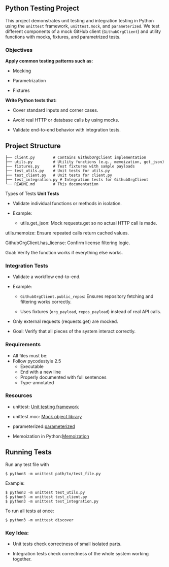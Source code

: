 ## Python Testing Project
This project demonstrates unit testing and integration testing in Python using the `unittest` framework, `unittest.mock`, and `parameterized`.
We test different components of a mock GitHub client (`GithubOrgClient`) and utility functions with mocks, fixtures, and parametrized tests.

### Objectives

**Apply common testing patterns such as:**

- Mocking

- Parametrization

- Fixtures

**Write Python tests that:**

- Cover standard inputs and corner cases.

- Avoid real HTTP or database calls by using mocks.

- Validate end-to-end behavior with integration tests.

## Project Structure

```
├── client.py        # Contains GithubOrgClient implementation
├── utils.py         # Utility functions (e.g., memoization, get_json)
├── fixtures.py      # Test fixtures with sample payloads
├── test_utils.py    # Unit tests for utils.py
├── test_client.py   # Unit tests for client.py
├── test_integration.py # Integration tests for GithubOrgClient
└── README.md        # This documentation
```

Types of Tests
**Unit Tests**

- Validate individual functions or methods in isolation.

- Example:

     - utils.get_json: Mock requests.get so no actual HTTP call is made.

utils.memoize: Ensure repeated calls return cached values.

GithubOrgClient.has_license: Confirm license filtering logic.

Goal: Verify the function works if everything else works.

### Integration Tests

- Validate a workflow end-to-end.

- Example:

    - `GithubOrgClient.public_repos`: Ensures repository fetching and filtering works correctly.

    - Uses fixtures (`org_payload`, `repos_payload`) instead of real API calls.

- Only external requests (requests.get) are mocked.

- Goal: Verify that all pieces of the system interact correctly.

### Requirements
- All files must be:
- Follow pycodestyle 2.5
  - Executable
  - End with a new line
  - Properly documented with full sentences
  - Type-annotated

### Resources

- unittest: [Unit testing framework](https://docs.python.org/3/library/unittest.html)

- unittest.moc: [Mock object library](https://docs.python.org/3/library/unittest.mock.html)

- parameterized:[parameterized](https://github.com/wolever/parameterized)

- Memoization in Python:[Memoization ](https://en.wikipedia.org/wiki/Memoization)

## Running Tests

Run any test file with
```
$ python3 -m unittest path/to/test_file.py
```
Example:
```
$ python3 -m unittest test_utils.py
$ python3 -m unittest test_client.py
$ python3 -m unittest test_integration.py
```
To run all tests at once:
```
$ python3 -m unittest discover
```
### Key Idea:

- Unit tests check correctness of small isolated parts.

- Integration tests check correctness of the whole system working together.
